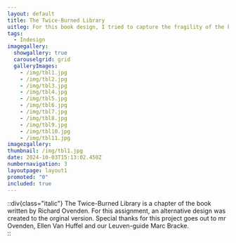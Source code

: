 ```yaml
---
layout: default
title: The Twice-Burned Library
uitleg: For this book design, I tried to capture the fragility of the knowledge and lives lost during the fires. I tried to capture this feeling by using very thin paper, an 'old-looking' font and pictures that appear to be leaflets in between pages. I primarily worked with the  orange (and blue) to capture the colors of fire.  
tags:
  - Indesign
imagegallery:
  showgallery: true
  carouselgrid: grid
  galleryImages:
    - /img/tbl1.jpg
    - /img/tbl2.jpg
    - /img/tbl3.jpg
    - /img/tbl4.jpg
    - /img/tbl5.jpg
    - /img/tbl6.jpg
    - /img/tbl7.jpg
    - /img/tbl8.jpg
    - /img/tbl9.jpg
    - /img/tbl10.jpg
    - /img/tbl11.jpg
imagezgallery: 
thumbnail: /img/tbl1.jpg
date: 2024-10-03T15:13:02.450Z
numbernavigation: 3
layoutpage: layout1
promoted: "0"
included: true
---
```

::div{class="italic"}
The Twice-Burned Library is a chapter of the book written by Richard Ovenden. For this assignment, an alternative design was created to the orginal version. Special thanks for this project goes out to mr Ovenden, Ellen Van Huffel and our Leuven-guide Marc Bracke.  
::


 


